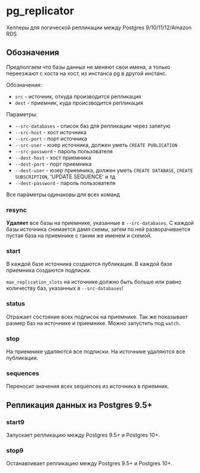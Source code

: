pg_replicator
=============

Хелперы для логической репликации между Postgres 9/10/11/12/Amazon RDS 

Обозначения
-----------

Предполгаем что базы данных не меняют свои имена, а только переезжают с хоста на хост, из инстанса pg в другой инстанс.

Обозначения:

- `src` - источник, откуда производится репликация
- `dest` - приемник, куда происзводится репликация

Параметры:

- `--src-databases` - список баз для репликации через запятую
- `--src-host` - хост источника
- `--src-port` - порт источника
- `--src-user` - юзер источника, должен уметь `CREATE PUBLICATION`
- `--src-password` - пароль пользователя
- `--dest-host` - хост приемника
- `--dest-port` - порт приемника
- `--dest-user` - юзер приемника, должен уметь `CREATE DATABASE`, `CREATE SUBSCRIPTION`, 'UPDATE SEQUENCE' и тд
- `--dest-password` - пароль пользователя

Все параметры одинаковы для всех команд


### resync


**Удаляет** все базы на приемнике, указанные в `--src-databases`. 
С каждой базы источника снимается дамп схемы, затем по ней разворачивается пустая база на приемнике с таким же именем и схемой.

### start

В каждой базе источника создаются публикация. В каждой базе приемника создаются подписки.


`max_replication_slots` на источнике должно быть больше или равно количеству баз, указанных в `--src-databases`!

### status

Отражает состояние всех подписок на приемнике. 
Так же показывает размер баз на источнике и приемнике. 
Можно запустить под `watch`.

### stop

На приемнике удаляются все подписки. На источнике удаляются все публикации.

### sequences

Переносит значения всех sequences из источника в приемник.


Репликация данных из Postgres 9.5+
----------------------------------

### start9


Запускает репликацию между Postgres 9.5+ и Postgres 10+. 

### stop9

Останавливает репликацию между Postgres 9.5+ и Postgres 10+. 
